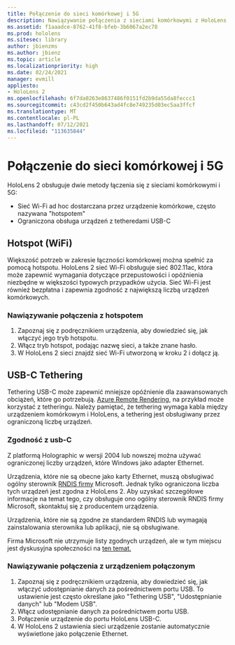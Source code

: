 ```yaml
---
title: Połączenie do sieci komórkowej i 5G
description: Nawiązywanie połączenia z sieciami komórkowymi z HoloLens rzeczywistości mieszanej.
ms.assetid: f1aaadce-8762-41f8-bfeb-3b6067a2ec78
ms.prod: hololens
ms.sitesec: library
author: jbienzms
ms.author: jbienz
ms.topic: article
ms.localizationpriority: high
ms.date: 02/24/2021
manager: evmill
appliesto:
- HoloLens 2
ms.openlocfilehash: 6f7da0263e8637486f0151fd2b9da55da8feccc1
ms.sourcegitcommit: c43cd2f450b643ad4fc8e749235d03ec5aa3ffcf
ms.translationtype: MT
ms.contentlocale: pl-PL
ms.lasthandoff: 07/12/2021
ms.locfileid: "113635844"
---
```

# <a name="connect-to-cellular-and-5g"></a>Połączenie do sieci komórkowej i 5G

HoloLens 2 obsługuje dwie metody łączenia się z sieciami komórkowymi i 5G:

- Sieć Wi-Fi ad hoc dostarczana przez urządzenie komórkowe, często nazywana "hotspotem"
- Ograniczona obsługa urządzeń z tetheredami USB-C

## <a name="hotspot-wifi"></a>Hotspot (WiFi)

Większość potrzeb w zakresie łączności komórkowej można spełnić za pomocą hotspotu. HoloLens 2 sieć Wi-Fi obsługuje sieć 802.11ac, która może zapewnić wymagania dotyczące przepustowości i opóźnienia niezbędne w większości typowych przypadków użycia. Sieć Wi-Fi jest również bezpłatna i zapewnia zgodność z największą liczbą urządzeń komórkowych.

### <a name="connecting-to-a-hotspot"></a>Nawiązywanie połączenia z hotspotem

1. Zapoznaj się z podręcznikiem urządzenia, aby dowiedzieć się, jak włączyć jego tryb hotspotu.
1. Włącz tryb hotspot, podając nazwę sieci, a także znane hasło.
1. W HoloLens 2 sieci znajdź sieć Wi-Fi utworzoną w kroku 2 i dołącz ją.

## <a name="usb-c-tethering"></a>USB-C Tethering

Tethering USB-C może zapewnić mniejsze opóźnienie dla zaawansowanych obciążeń, które go potrzebują. [Azure Remote Rendering](https://azure.microsoft.com/services/remote-rendering), na przykład może korzystać z tetheringu. Należy pamiętać, że tethering wymaga kabla między urządzeniem komórkowym i HoloLens, a tethering jest obsługiwany przez ograniczoną liczbę urządzeń.

### <a name="usb-c-compatibility"></a>Zgodność z usb-C

Z platformą Holographic w wersji 2004 lub nowszej można używać ograniczonej liczby urządzeń, które Windows jako adapter Ethernet.

Urządzenia, które nie są obecne jako karty Ethernet, muszą obsługiwać ogólny sterownik [RNDIS firmy](/windows-hardware/drivers/network/overview-of-remote-ndis--rndis-) Microsoft. Jednak tylko ograniczona liczba tych urządzeń jest zgodna z HoloLens 2. Aby uzyskać szczegółowe informacje na temat tego, czy obsługuje ono ogólny sterownik RNDIS firmy Microsoft, skontaktuj się z producentem urządzenia.

Urządzenia, które nie są zgodne ze standardem RNDIS lub wymagają zainstalowania sterownika lub aplikacji, nie są obsługiwane.

Firma Microsoft nie utrzymuje listy zgodnych urządzeń, ale w tym miejscu jest dyskusyjna społeczności na [ten temat.](https://aka.ms/HLCommunityCell)

### <a name="connecting-to-a-tethered-device"></a>Nawiązywanie połączenia z urządzeniem połączonym

1. Zapoznaj się z podręcznikiem urządzenia, aby dowiedzieć się, jak włączyć udostępnianie danych za pośrednictwem portu USB. To ustawienie jest często określane jako "Tethering USB", "Udostępnianie danych" lub "Modem USB".
1. Włącz udostępnianie danych za pośrednictwem portu USB.
1. Połączenie urządzenie do portu HoloLens USB-C.
1. W HoloLens 2 ustawienia sieci urządzenie zostanie automatycznie wyświetlone jako połączenie Ethernet.
